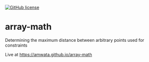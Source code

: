 <a href="https://github.com/amwata/amwata.github.io/blob/master/LICENSE"><img alt="GitHub license" src="https://img.shields.io/github/license/amwata/amwata.github.io"></a>


# array-math
Determining the maximum distance between arbitrary points used for constraints 

Live at https://amwata.github.io/array-math
